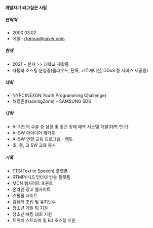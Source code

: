 #### 개발자가 되고싶은 사람

##### 연락처
- 2000.03.02
- 메일 : rtgroup@naver.com
##### 현재
- 2021 ~ 현재 >> 대학교 재학중
- 자동화 호스팅 운영중(클라우드, 단독, 코로케이션, DDoS 등 서비스 제공중)
##### 대회
- NYPC(NEXON Youth Programming Challenge)
- 해킹존(HackingZone) - SAMSUNG SDS
##### 대학
- AI 기반의 수술 중 심장 및 혈관 장애 예측 시스템 개발(대학 연구)
- AI·SW 아이디어 해커톤
- AI·SW 안향 교육 프로그램 - 멘토
- 초, 중, 고 SW 교육 봉사
##### 기록
- TTS(Text to Speech) 플랫폼
- RTMP/HLS 인터넷 방송 플랫폼
- MCN 웹사이트 프론트
- 온라인 광고 웹사이트
- 쇼핑몰 사이트
- 컴퓨터 조립 및 유지보수
- 청소년 개발 팀 지원
- 청소년 해킹 대회 지원
- 트위치 스트리머 및 BJ 호스팅 지원
